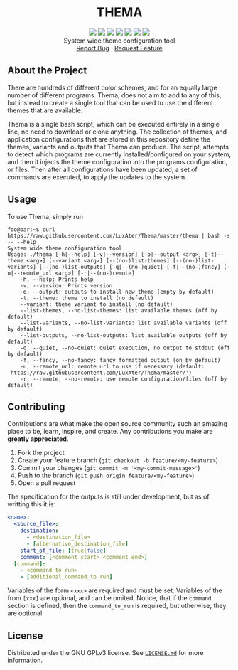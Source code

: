 <p align="center">
  <h1 align="center">THEMA</h1>
  <p align="center">
    <a href="https://github.com/LuxAter/Thema/graphs/contributors"><img src="https://img.shields.io/github/contributors/LuxAter/Thema.svg?style=flat-square"></a>
    <a href="https://github.com/LuxAter/Thema/network/members"><img src="https://img.shields.io/github/forks/LuxAter/Thema.svg?style=flat-square"></a>
    <a href="https://github.com/LuxAter/Thema/stargazers"><img src="https://img.shields.io/github/stars/LuxAter/Thema.svg?style=flat-square"></a>
    <a href="https://github.com/LuxAter/Thema/issues"><img src="https://img.shields.io/github/issues/LuxAter/Thema.svg?style=flat-square"></a>
    <a href="https://github.com/LuxAter/Thema/blob/master/LICENSE.md"><img src="https://img.shields.io/github/license/LuxAter/Thema.svg?style=flat-square"></a>
    <a href="https://github.com/LuxAter/Thema/releases"><img src="https://img.shields.io/github/tag/LuxAter/Thema.svg?include_prereleases&sort=semver&style=flat-square"></a>
    <a href="https://github.com/LuxAter/Thema/actions?query=workflows%3ADevelopment"><img src="https://img.shields.io/github/workflow/status/LuxAter/Thema/Development.svg?include_prereleases&sort=semver&style=flat-square"></a>
    <br/>
    System wide theme configuration tool
    <br/>
    <a href="https://github.com/LuxAter/Thema/issues/new?template=bug_report.md">Report Bug</a>
    ·
    <a href="https://github.com/LuxAter/Thema/issues/new?template=feature_request.md">Request Feature</a>
  </p>
</p>

## About the Project

There are hundreds of different color schemes, and for an equally large number of
different programs. Thema, does not aim to add to any of this, but instead to
create a single tool that can be used to use the different themes that are
available.

Thema is a single bash script, which can be executed entirely in a single line,
no need to download or clone anything. The collection of themes, and application
configurations that are stored in this repository define the themes, variants
and outputs that Thema can produce. The script, attempts to detect which
programs are currently installed/configured on your system, and then it injects
the theme configuration into the programs configuration, or files. Then after
all configurations have been updated, a set of commands are executed, to apply
the updates to the system.

## Usage

To use Thema, simply run
```console
foo@bar:~$ curl https://raw.githubusercontent.com/LuxAter/Thema/master/thema | bash -s -- --help
System wide theme configuration tool
Usage: ./thema [-h|--help] [-v|--version] [-o|--output <arg>] [-t|--theme <arg>] [--variant <arg>] [--(no-)list-themes] [--(no-)list-variants] [--(no-)list-outputs] [-q|--(no-)quiet] [-f|--(no-)fancy] [-u|--remote_url <arg>] [-r|--(no-)remote]
	-h, --help: Prints help
	-v, --version: Prints version
	-o, --output: outputs to install new theme (empty by default)
	-t, --theme: theme to install (no default)
	--variant: theme variant to install (no default)
	--list-themes, --no-list-themes: list available themes (off by default)
	--list-variants, --no-list-variants: list available variants (off by default)
	--list-outputs, --no-list-outputs: list available outputs (off by default)
	-q, --quiet, --no-quiet: quiet execution, no output to stdout (off by default)
	-f, --fancy, --no-fancy: fancy formatted output (on by default)
	-u, --remote_url: remote url to use if necessary (default: 'https://raw.githubusercontent.com/LuxAter/Thema/master/')
	-r, --remote, --no-remote: use remote configuration/files (off by default)
```

## Contributing

Contributions are what make the open source community such an amazing place to
be, learn, inspire, and create. Any contributions you make are **greatly
appreciated**.

1. Fork the project
2. Create your feature branch (`git checkout -b feature/<my-feature>`)
3. Commit your changes (`git commit -m '<my-commit-message>'`)
4. Push to the branch (`git push origin feature/<my-feature>`)
5. Open a pull request

The specification for the outputs is still under development, but as of writting
this it is:
```yaml
<name>:
  <source_file>:
    destination:
      - <destination_file>
      - [alternative_destination_file]
    start_of_file: [true|false]
    comment: [<comment_start> <comment_end>]
  [command]:
    - <command_to_run>
    - [additional_command_to_run]
```
Variables of the form `<xxx>` are required and must be set. Variables of the
from `[xxx]` are optional, and can be omited. Notice, that if the `command`
section is defined, then the `command_to_run` is required, but otherwise, they
are optional.

## License

Distributed under the GNU GPLv3 license. See
[`LICENSE.md`](https://github.com/LuxAter/Thema/blob/master/LICENSE.md)
for more information.
